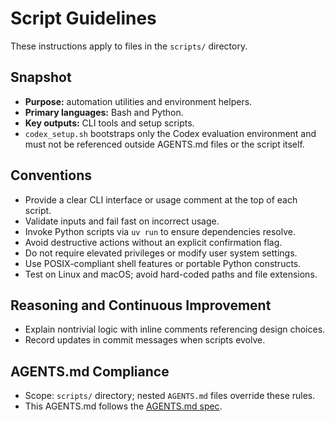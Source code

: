 # Script Guidelines

These instructions apply to files in the `scripts/` directory.

## Snapshot
- **Purpose:** automation utilities and environment helpers.
- **Primary languages:** Bash and Python.
- **Key outputs:** CLI tools and setup scripts.
- `codex_setup.sh` bootstraps only the Codex evaluation environment and must
  not be referenced outside AGENTS.md files or the script itself.

## Conventions
- Provide a clear CLI interface or usage comment at the top of each script.
- Validate inputs and fail fast on incorrect usage.
- Invoke Python scripts via `uv run` to ensure dependencies resolve.
- Avoid destructive actions without an explicit confirmation flag.
- Do not require elevated privileges or modify user system settings.
- Use POSIX-compliant shell features or portable Python constructs.
- Test on Linux and macOS; avoid hard-coded paths and file extensions.

## Reasoning and Continuous Improvement
- Explain nontrivial logic with inline comments referencing design choices.
- Record updates in commit messages when scripts evolve.

## AGENTS.md Compliance
- Scope: `scripts/` directory; nested `AGENTS.md` files override these rules.
- This AGENTS.md follows the [AGENTS.md spec](https://gist.github.com).
